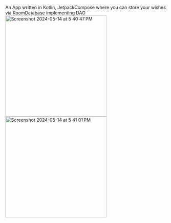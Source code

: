 An App written in Kotlin, JetpackCompose where you can store your wishes via RoomDatabase implementing DAO
<img width="316" alt="Screenshot 2024-05-14 at 5 40 47 PM" src="https://github.com/mohsinnissar18/WishListApp-Kotlin-JetpackCompose-RoomDatabase-DAO/assets/152195257/aa789c0c-7eaa-4b85-a6c4-f2ec0de1a7ae">
<br>
<img width="316" alt="Screenshot 2024-05-14 at 5 41 01 PM" src="https://github.com/mohsinnissar18/WishListApp-Kotlin-JetpackCompose-RoomDatabase-DAO/assets/152195257/9d7ec699-29b0-430f-b7eb-a8d52183fa69">

